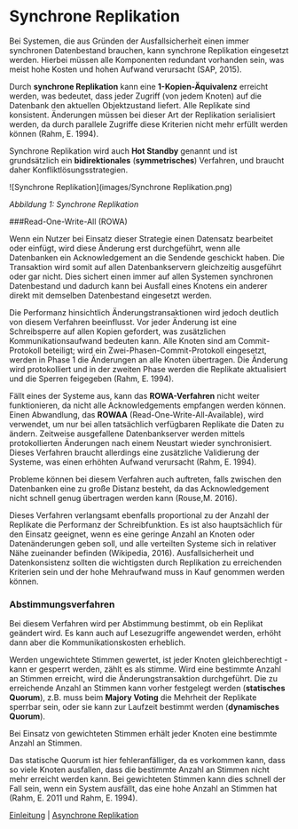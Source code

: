 # Synchrone Replikation

Bei Systemen, die aus Gründen der Ausfallsicherheit einen immer synchronen Datenbestand brauchen, kann synchrone Replikation eingesetzt werden. Hierbei müssen alle Komponenten redundant vorhanden sein, was meist hohe Kosten und hohen Aufwand verursacht (SAP, 2015).

Durch **synchrone Replikation** kann eine **1-Kopien-Äquivalenz** erreicht werden, was bedeutet, dass jeder Zugriff (von jedem Knoten) auf die Datenbank den aktuellen Objektzustand liefert. Alle Replikate sind konsistent. Änderungen müssen bei dieser Art der Replikation serialisiert werden, da durch parallele Zugriffe diese Kriterien nicht mehr erfüllt werden können (Rahm, E. 1994).

Synchrone Replikation wird auch **Hot Standby** genannt und ist grundsätzlich ein **bidirektionales** (**symmetrisches**) Verfahren, und braucht daher Konfliktlösungsstrategien.

![Synchrone Replikation](images/Synchrone Replikation.png)

*Abbildung 1: Synchrone Replikation*

###Read-One-Write-All (ROWA)

Wenn ein Nutzer bei Einsatz dieser Strategie einen Datensatz bearbeitet oder einfügt, wird diese Änderung erst durchgeführt, wenn  alle Datenbanken ein Acknowledgement an die Sendende geschickt haben. Die Transaktion wird somit auf allen Datenbankservern gleichzeitig ausgeführt oder gar nicht. Dies sichert einen immer auf allen Systemen synchronen Datenbestand und dadurch kann bei Ausfall eines Knotens ein anderer direkt mit demselben Datenbestand eingesetzt werden.

Die Performanz hinsichtlich Änderungstransaktionen wird jedoch deutlich von diesem Verfahren beeinflusst. Vor jeder Änderung ist eine Schreibsperre auf allen Kopien gefordert, was zusätzlichen Kommunikationsaufwand bedeuten kann. Alle Knoten sind am Commit-Protokoll beteiligt; wird ein Zwei-Phasen-Commit-Protokoll eingesetzt, werden in Phase 1 die Änderungen an alle Knoten übertragen. Die Änderung wird protokolliert und in der zweiten Phase werden die Replikate aktualisiert und die Sperren feigegeben (Rahm, E. 1994).

Fällt eines der Systeme aus, kann das **ROWA-Verfahren** nicht weiter funktionieren, da nicht alle Acknowledgements empfangen werden können. Einen Abwandlung, das **ROWAA** (Read-One-Write-All-Available), wird verwendet, um nur bei allen tatsächlich verfügbaren Replikate die Daten zu ändern. Zeitweise ausgefallene Datenbankserver werden mittels protokollierten Änderungen nach einem Neustart wieder synchronisiert. Dieses Verfahren braucht allerdings eine zusätzliche Validierung der Systeme, was einen erhöhten Aufwand verursacht (Rahm, E. 1994).

Probleme können bei diesem Verfahren auch auftreten, falls zwischen den Datenbanken eine zu große Distanz besteht, da das Acknowledgement nicht schnell genug übertragen werden kann (Rouse,M. 2016).

Dieses Verfahren verlangsamt ebenfalls proportional zu der Anzahl der Replikate die Performanz der Schreibfunktion. Es ist also hauptsächlich für den Einsatz geeignet, wenn es eine geringe Anzahl an Knoten oder Datenänderungen geben soll, und alle verteilten Systeme sich in relativer Nähe zueinander befinden (Wikipedia, 2016). Ausfallsicherheit und Datenkonsistenz sollten die wichtigsten durch Replikation zu erreichenden Kriterien sein und der hohe Mehraufwand muss in Kauf genommen werden können.

### Abstimmungsverfahren

Bei diesem Verfahren wird per Abstimmung bestimmt, ob ein Replikat geändert wird. Es kann auch auf Lesezugriffe angewendet werden, erhöht dann aber die Kommunikationskosten erheblich.

Werden ungewichtete Stimmen gewertet, ist jeder Knoten gleichberechtigt - kann er gesperrt werden, zählt es als stimme. Wird eine bestimmte Anzahl an Stimmen erreicht, wird die Änderungstransaktion durchgeführt. Die zu erreichende Anzahl an Stimmen kann vorher festgelegt werden (**statisches Quorum**), z.B. muss beim **Majory Voting** die Mehrheit der Replikate sperrbar sein, oder sie kann zur Laufzeit bestimmt werden (**dynamisches Quorum**).

Bei Einsatz von gewichteten Stimmen erhält jeder Knoten eine bestimmte Anzahl an Stimmen.

Das statische Quorum ist hier fehleranfälliger, da es vorkommen kann, dass so viele Knoten ausfallen, dass die bestimmte Anzahl an Stimmen nicht mehr erreicht werden kann. Bei gewichteten Stimmen kann dies schnell der Fall sein, wenn ein System ausfällt, das eine hohe Anzahl an Stimmen hat (Rahm, E. 2011 und Rahm, E. 1994).

[Einleitung](03_introduction.md) | [Asynchrone Replikation](05_asynchronous_replication.md)
